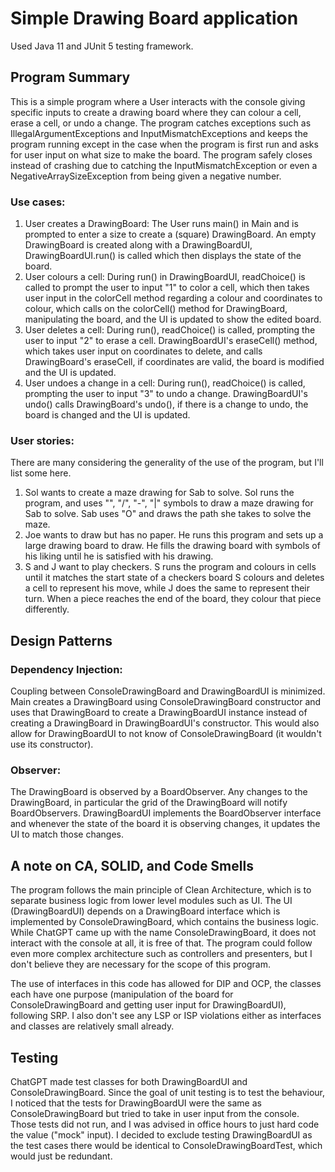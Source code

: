 # Simple Drawing Board application
Used Java 11 and JUnit 5 testing framework.

## Program Summary
This is a simple program where a User interacts with the console giving specific inputs to create a drawing board where they can colour a cell,
erase a cell, or undo a change. The program catches exceptions such as IllegalArgumentExceptions and InputMismatchExceptions and keeps the program running except in the case
when the program is first run and asks for user input on what size to make the board. The program safely closes instead of crashing 
due to catching the InputMismatchException or even a NegativeArraySizeException from being given a negative number.

### Use cases:
1. User creates a DrawingBoard: The User runs main() in Main and is prompted to enter a size to create a (square) DrawingBoard. An empty DrawingBoard is created along with a DrawingBoardUI, DrawingBoardUI.run() is called which then displays the state of the board. 
2. User colours a cell: During run() in DrawingBoardUI, readChoice() is called to prompt the user to input "1" to color a cell, which then takes user input in the colorCell method regarding a colour and coordinates to colour, which calls on the colorCell() method for DrawingBoard, manipulating the board, and the UI is updated to show the edited board.
3. User deletes a cell: During run(), readChoice() is called, prompting the user to input "2" to erase a cell. DrawingBoardUI's eraseCell() method, which takes user input on coordinates to delete, and calls DrawingBoard's eraseCell, if coordinates are valid, the board is modified and the UI is updated.
4. User undoes a change in a cell: During run(), readChoice() is called, prompting the user to input "3" to undo a change. DrawingBoardUI's undo() calls DrawingBoard's undo(), if there is a change to undo, the board is changed and the UI is updated.

### User stories:
There are many considering the generality of the use of the program, but I'll list some here.
1. Sol wants to create a maze drawing for Sab to solve. Sol runs the program, and uses "\", "/", "-", "|" symbols to draw a 
maze drawing for Sab to solve. Sab uses "O" and draws the path she takes to solve the maze.
2. Joe wants to draw but has no paper. He runs this program and sets up a large drawing board to draw. 
He fills the drawing board with symbols of his liking until he is satisfied with his drawing.
3. S and J want to play checkers. S runs the program and colours in cells until it matches the start state of a checkers board
S colours and deletes a cell to represent his move, while J does the same to represent their turn. When a piece reaches the end of the board, they colour that piece differently.


## Design Patterns

### Dependency Injection:
Coupling between ConsoleDrawingBoard and DrawingBoardUI is minimized. Main creates a DrawingBoard using ConsoleDrawingBoard constructor
and uses that DrawingBoard to create a DrawingBoardUI instance instead of creating a DrawingBoard in DrawingBoardUI's constructor. This would also allow for DrawingBoardUI to not know of ConsoleDrawingBoard (it wouldn't use its constructor).

### Observer:
The DrawingBoard is observed by a BoardObserver. Any changes to the DrawingBoard, in particular
the grid of the DrawingBoard will notify BoardObservers. DrawingBoardUI
implements the BoardObserver interface and whenever the state of the board it is observing changes, it updates the UI 
to match those changes.

## A note on CA, SOLID, and Code Smells
The program follows the main principle of Clean Architecture, which is to separate business logic from lower level modules such as UI.
The UI (DrawingBoardUI) depends on a DrawingBoard interface which is implemented by ConsoleDrawingBoard, which contains the business logic.
While ChatGPT came up with the name ConsoleDrawingBoard, it does not interact with the console at all, it is free of that. 
The program could follow even more complex architecture such as controllers and presenters, but I don't believe they are necessary for the scope of this program.

The use of interfaces in this code has allowed for DIP and OCP, the classes each have one purpose (manipulation of the board for ConsoleDrawingBoard and getting user input for DrawingBoardUI), following SRP. I also don't see any
LSP or ISP violations either as interfaces and classes are relatively small already.


## Testing
ChatGPT made test classes for both DrawingBoardUI and ConsoleDrawingBoard.
Since the goal of unit testing is to test the behaviour, I noticed that the tests for DrawingBoardUI were the same as ConsoleDrawingBoard
but tried to take in user input from the console. Those tests did not run, and I was advised in office hours to just hard code the value ("mock" input). I decided to exclude testing DrawingBoardUI 
as the test cases there would be identical to ConsoleDrawingBoardTest, which would just be redundant.